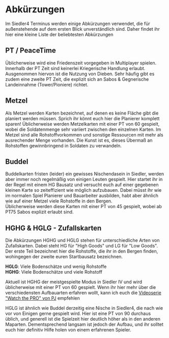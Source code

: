 # Abkürzungen

Im Siedler4 Terminus werden einige Abkürzungen verwendet, die für außenstehende auf dem ersten Blick unverständlich sind. Daher findet ihr hier eine kleine Liste der beliebtesten Abkürzungen

## PT / PeaceTime

Üblicherweise wird eine Friedenszeit vorgegeben in Multiplayer spielen. \
Innerhalb der PT Zeit sind keinerlei Kriegerische Handlung erlaubt. Ausgenommen hiervon ist die Nutzung von Dieben. Sehr häufig gibt es zudem eine zweite PT Zeit, die explizit sich an Sabos & Gegnerische Landeinnahme (Tower/Pioniere) richtet.&#x20;

## Metzel

Als Metzel werden Karten bezeichnet, auf denen es keine Fläche gibt die planiert werden müssen. Sprich ihr könnt euch hier die Planierer komplett sparen! Üblicherweise werden Metzelkarten mit einer PT von 60 gespielt, wobei die Soldatenmenge sehr variiert zwischen den einzelnen Karten. Im Metzel sind alle Rohstoffvorkommen und sonstige Ressourcen mit mehr als ausrechender Menge vorhanden. Die Kunst ist es, dieses Übermaß an Rohstoffen gewinnbringend in Soldaten zu verwandeln.&#x20;

## Buddel

Buddelkarten fristen (leider) ein gewisses Nischendasein in Siedler, werden aber immer noch regelmäßig von einigen Leuten gespielt. Hier startet ihr in der Regel mit einem HG Bausatz und versucht euch auf einer gegebenen kleinen Karte so zeiteffizient wie möglich aufzubauen. Dabei müsst íhr wie im normalen Spiel Planierer und Bauarbeiter ausbilden, habt aber ähnlich wie auf einer Metzel viele Rohstoffe in den Bergen. \
Üblicherweise werden diese Karten mit einer PT von 45 gespielt, wobei ab PT75 Sabos explizit erlaubt sind.&#x20;

## HGHG & HGLG - Zufallskarten

Die Abkürzungen HGHG und HGLG stehen für unterschiedliche Arten von Zufallskarten. Dabei steht HG für "High Goods" und LG für "Low Goods". Der erste Teil bezeichnet hier die Rohstoffe, die ihr in den Bergen finden, wohingegen der zweite euren Startbausatz bezeichnen.&#x20;

**HGLG**: Viele Bodenschätze und wenig Rohstoffe \
**HGHG**: Viele Bodenschätze und viele Rohstoff

Aktuell ist HGHG der meistgespielte Modus in Siedler IV und wird üblicherweise mit einer PT von 60 gespielt. Wenn ihr hier mehr über die verschiedensten Aufbauarten erfahren wollt, kann ich euch die [Videoserie "Watch the PRO" von PJ](multiplayer/einstieg-in-s4-multiplayer.md) empfehlen

HGLG ist ähnlich wie Buddel derzeitig eine Nische in Siedler4, die nach wie vor von Einigen gerne gespielt wird. Hier ist eine PT von 90 durchaus üblich, und generell ist die Spielzeit hier deutlich höher als in den anderen Maparten. Dementsprechend langsam ist jedoch der Aufbau, und ihr solltet euch hier definitiv Hilfe holen von einem erfahrenen Spieler.&#x20;
